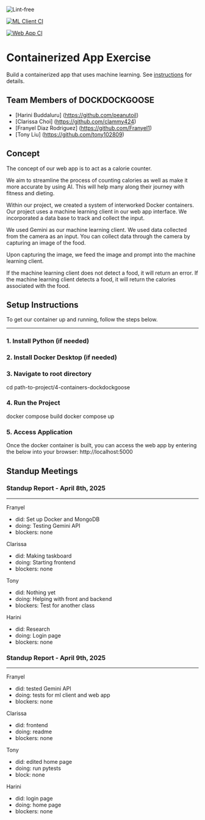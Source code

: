 
![Lint-free](https://github.com/nyu-software-engineering/containerized-app-exercise/actions/workflows/lint.yml/badge.svg)

[![ML Client CI](https://github.com/software-students-spring2025/4-containers-dockdockgoose/actions/workflows/mlclient.yml/badge.svg)](https://github.com/software-students-spring2025/4-containers-dockdockgoose/actions/workflows/mlclient.yml)

[![Web App CI](https://github.com/software-students-spring2025/4-containers-dockdockgoose/actions/workflows/webapp.yml/badge.svg)](https://github.com/software-students-spring2025/4-containers-dockdockgoose/actions/workflows/webapp.yml)

# Containerized App Exercise

Build a containerized app that uses machine learning. See [instructions](./instructions.md) for details.

## Team Members of DOCKDOCKGOOSE

- [Harini Buddaluru] (https://github.com/peanutoil)
- [Clarissa Choi] (https://github.com/clammy424)
- [Franyel Diaz Rodriguez] (https://github.com/Franyel1)
- [Tony Liu] (https://github.com/tony102809)

## Concept

The concept of our web app is to act as a calorie counter. 

We aim to streamline the process of counting calories as well as make it more accurate by using AI. 
This will help many along their journey with fitness and dieting. 

Within our project, we created a system of interworked Docker containers.
Our project uses a machine learning client in our web app interface. 
We incorporated a data base to track and collect the input. 

We used Gemini as our machine learning client. We used data collected from the camera as an input. 
You can collect data through the camera by capturing an image of the food. 

Upon capturing the image, we feed the image and prompt into the machine learning client. 

If the machine learning client does not detect a food, it will return an error. 
If the machine learning client detects a food, it will return the calories associated with the food. 

## Setup Instructions

To get our container up and running, follow the steps below. 

---

### 1. Install Python (if needed)

### 2. Install Docker Desktop (if needed)

### 3. Navigate to root directory

cd path-to-project/4-containers-dockdockgoose

### 4. Run the Project

docker compose build
docker compose up

### 5. Access Application

Once the docker container is built, you can access the web app by entering the below into your browser:
http://localhost:5000


## Standup Meetings

### Standup Report - April 8th, 2025
---

Franyel 
- did: Set up Docker and MongoDB
- doing: Testing Gemini API 
- blockers: none

Clarissa
- did: Making taskboard 
- doing: Starting frontend
- blockers: none

Tony
- did: Nothing yet
- doing: Helping with front and backend 
- blockers: Test for another class 

Harini
- did: Research
- doing: Login page
- blockers: none

### Standup Report - April 9th, 2025
---

Franyel 
- did: tested Gemini API
- doing: tests for ml client and web app
- blockers: none

Clarissa 
- did: frontend
- doing: readme
- blockers: none

Tony 
- did: edited home page
- doing: run pytests
- block: none

Harini 
- did: login page
- doing: home page
- blockers: none
